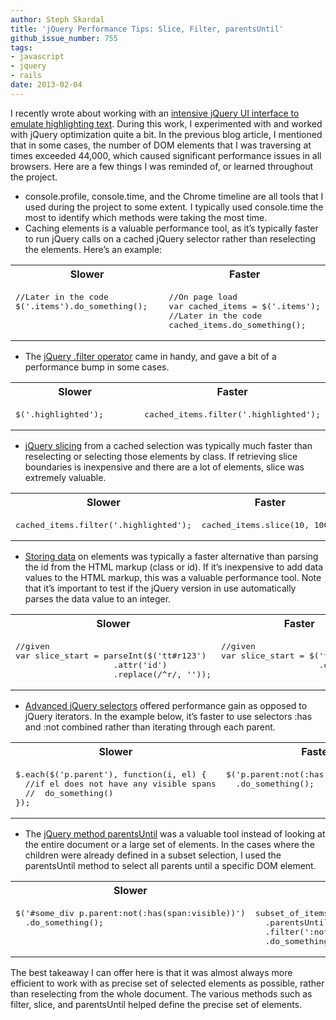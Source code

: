 ```yaml
---
author: Steph Skardal
title: 'jQuery Performance Tips: Slice, Filter, parentsUntil'
github_issue_number: 755
tags:
- javascript
- jquery
- rails
date: 2013-02-04
---
```




I recently wrote about working with an [intensive jQuery UI interface to emulate highlighting text](/blog/2013/01/javascript-driven-interactive/). During this work, I experimented with and worked with jQuery optimization quite a bit. In the previous blog article, I mentioned that in some cases, the number of DOM elements that I was traversing at times exceeded 44,000, which caused significant performance issues in all browsers. Here are a few things I was reminded of, or learned throughout the project. 

- console.profile, console.time, and the Chrome timeline are all tools that I used during the project to some extent. I typically used console.time the most to identify which methods were taking the most time.
- Caching elements is a valuable performance tool, as it’s typically faster to run jQuery calls on a cached jQuery selector rather than reselecting the elements. Here’s an example:

<table cellpadding="0" cellspacing="0" width="100%"><tbody><tr> <th align="center" width="50%">Slower</th> <th align="center" width="50%">Faster</th> </tr>
<tr> <td valign="top" width="50%"><pre class="brush:javascript">//Later in the code
$('.items').do_something();
</pre></td> <td valign="top" width="50%"><pre class="brush:javascript">//On page load
var cached_items = $('.items');
//Later in the code
cached_items.do_something();
</pre></td> </tr></tbody></table>

- The [jQuery .filter operator](https://api.jquery.com/filter/) came in handy, and gave a bit of a performance bump in some cases.

<table cellpadding="0" cellspacing="0" width="100%"><tbody><tr> <th align="center" width="50%">Slower</th> <th align="center" width="50%">Faster</th> </tr>
<tr> <td valign="top" width="50%"><pre class="brush:javascript">$('.highlighted');
</pre></td> <td valign="top" width="50%"><pre class="brush:javascript">cached_items.filter('.highlighted');
</pre></td> </tr></tbody></table>

- [jQuery slicing](https://api.jquery.com/slice/) from a cached selection was typically much faster than reselecting or selecting those elements by class. If retrieving slice boundaries is inexpensive and there are a lot of elements, slice was extremely valuable.

<table cellpadding="0" cellspacing="0" width="100%"><tbody><tr> <th align="center" width="50%">Slower</th> <th align="center" width="50%">Faster</th> </tr>
<tr> <td valign="top" width="50%"><pre class="brush:javascript">cached_items.filter('.highlighted');
</pre></td> <td valign="top" width="50%"><pre class="brush:javascript">cached_items.slice(10, 100);
</pre></td> </tr></tbody></table>

- [Storing data](https://api.jquery.com/jQuery.data/) on elements was typically a faster alternative than parsing the id from the HTML markup (class or id). If it’s inexpensive to add data values to the HTML markup, this was a valuable performance tool. Note that it’s important to test if the jQuery version in use automatically parses the data value to an integer.

<table cellpadding="0" cellspacing="0" width="100%"><tbody><tr> <th align="center" width="50%">Slower</th> <th align="center" width="50%">Faster</th> </tr>
<tr> <td valign="top" width="50%"><pre class="brush:javascript">//given <tt data-id="123" id="r123"></tt>
var slice_start = parseInt($('tt#r123')
                    .attr('id')
                    .replace(/^r/, ''));
</pre></td> <td valign="top" width="50%"><pre class="brush:javascript">//given <tt data-id="123" id="r123"></tt>
var slice_start = $('tt#r123')
                    .data('id');
</pre></td> </tr></tbody></table>

- [Advanced jQuery selectors](https://www.w3schools.com/jquery/jquery_ref_selectors.asp) offered performance gain as opposed to jQuery iterators. In the example below, it’s faster to use selectors :has and :not combined rather than iterating through each parent.

<table cellpadding="0" cellspacing="0" width="100%"><tbody><tr> <th align="center" width="50%">Slower</th> <th align="center" width="50%">Faster</th> </tr>
<tr> <td valign="top" width="50%"><pre class="brush:javascript">$.each($('p.parent'), function(i, el) {
  //if el does not have any visible spans
  //  do_something()
});
</pre></td> <td valign="top" width="50%"><pre class="brush:javascript">$('p.parent:not(:has(span:visible))')
  .do_something();
</pre></td> </tr></tbody></table>

- The [jQuery method parentsUntil](https://api.jquery.com/parentsUntil/) was a valuable tool instead of looking at the entire document or a large set of elements. In the cases where the children were already defined in a subset selection, I  used the parentsUntil method to select all parents until a specific DOM element.

<table cellpadding="0" cellspacing="0" width="100%"><tbody><tr> <th align="center" width="50%">Slower</th> <th align="center" width="50%">Faster</th> </tr>
<tr> <td valign="top" width="50%"><pre class="brush:javascript">$('#some_div p.parent:not(:has(span:visible))')
  .do_something();
</pre></td> <td valign="top" width="50%"><pre class="brush:javascript">subset_of_items
  .parentsUntil('#some_div')
  .filter(':not(:has(span:visible))')
  .do_something();
</pre></td> </tr></tbody></table>

The best takeaway I can offer here is that it was almost always more efficient to work with as precise set of selected elements as possible, rather than reselecting from the whole document. The various methods such as filter, slice, and parentsUntil helped define the precise set of elements.


